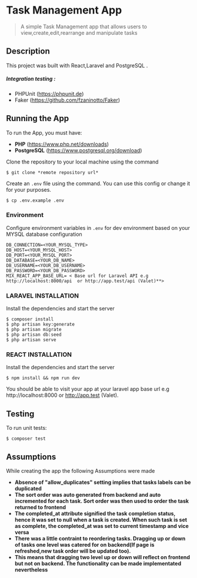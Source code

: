 
# Task Management App 
> A simple Task Management app that allows users to view,create,edit,rearrange and manipulate tasks

## Description
This project was built with React,Laravel and PostgreSQL .

##### Integration testing :
- PHPUnit (https://phpunit.de)
- Faker (https://github.com/fzaninotto/Faker)

## Running the App
To run the App, you must have:
- **PHP** (https://www.php.net/downloads)
- **PostgreSQL** (https://www.postgresql.org/download)

Clone the repository to your local machine using the command
```console
$ git clone *remote repository url*
```

Create an `.env` file using the command. You can use this config or change it for your purposes.

```console
$ cp .env.example .env
```


### Environment
Configure environment variables in `.env` for dev environment based on your MYSQL database configuration

```  
DB_CONNECTION=<YOUR_MYSQL_TYPE>
DB_HOST=<YOUR_MYSQL_HOST>
DB_PORT=<YOUR_MYSQL_PORT>
DB_DATABASE=<YOUR_DB_NAME>
DB_USERNAME=<YOUR_DB_USERNAME>
DB_PASSWORD=<YOUR_DB_PASSWORD>
MIX_REACT_APP_BASE_URL= < Base url for Laravel API e.g  http://localhost:8000/api  or http://app.test/api (Valet)**>
```

### LARAVEL INSTALLATION
Install the dependencies and start the server

```console
$ composer install
$ php artisan key:generate
$ php artisan migrate
$ php artisan db:seed
$ php artisan serve
```

### REACT INSTALLATION



Install the dependencies and start the server

```console
$ npm install && npm run dev
```

You should be able to visit your app at your laravel app base url e.g  http://localhost:8000  or http://app.test (Valet).

## Testing
To run unit tests:
```console
$ composer test
```

## Assumptions
While creating the app the following Assumptions were made
- **Absence of "allow_duplicates" setting implies that tasks labels can be duplicated** 
- **The sort order was auto generated from backend and auto incremented for each task. Sort order was then used to order the task returned to frontend**
- **The completed_at attribute signified the task completion status, hence it was set to null when a task is created. When such
task is set as complete, the completed_at was set to current timestamp and vice versa**
- **There was a little contraint to reordering tasks. Dragging up or down of tasks one level was catered for on backend(If page is refreshed,new task order will be updated too).**
- **This means that dragging two level up or down will reflect on frontend but not on backend. The functionality can be made implementated nevertheless**

